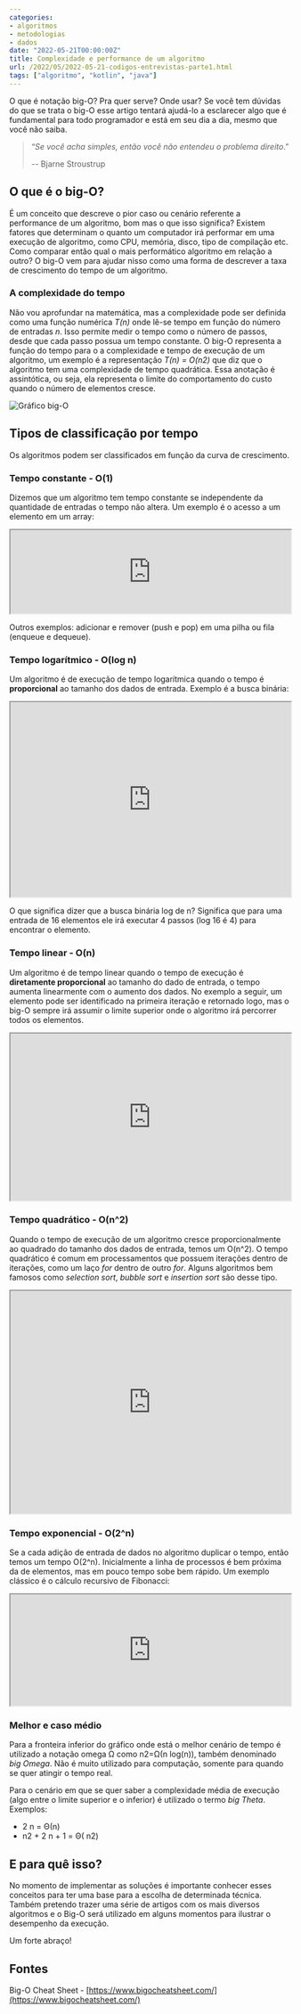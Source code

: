 ```yaml
---
categories:
- algoritmos
- metodologias
- dados
date: "2022-05-21T00:00:00Z"
title: Complexidade e performance de um algoritmo
url: /2022/05/2022-05-21-codigos-entrevistas-parte1.html
tags: ["algoritmo", "kotlin", "java"]
---
```


O que é notação big-O? Pra quer serve? Onde usar? Se você tem dúvidas do que se trata o big-O esse artigo tentará ajudá-lo a esclarecer algo que é fundamental para todo programador e está em seu dia a dia, mesmo que você não saiba.

> “*Se você acha simples, então você não entendeu o problema direito*.”
> 
> -- Bjarne Stroustrup

## O que é o big-O?

É um conceito que descreve o pior caso ou cenário referente a performance de um algoritmo, bom mas o que isso significa? Existem fatores que determinam o quanto um computador irá performar em uma execução de algoritmo, como CPU, memória, disco, tipo de compilação etc. Como comparar então qual o mais performático algoritmo em relação a outro? O big-O vem para ajudar nisso como uma forma de descrever a taxa de crescimento do tempo de um algoritmo.

### A complexidade do tempo

Não vou aprofundar na matemática, mas a complexidade pode ser definida como uma função numérica *T(n)* onde lê-se tempo em função do número de entradas *n*. Isso permite medir o tempo como o número de passos, desde que cada passo possua um tempo constante. O big-O representa a função do tempo para o a complexidade e tempo de execução de um algoritmo, um exemplo é a representação *T(n) = O(n2)* que diz que o algoritmo tem uma complexidade de tempo quadrática. Essa anotação é assintótica, ou seja, ela representa o limite do comportamento do custo quando o número de elementos cresce. 

![Gráfico big-O](/images/2022/2022-05-22-11-10-28.png)

## Tipos de classificação por tempo

Os algoritmos podem ser classificados em função da curva de crescimento.

### Tempo constante - O(1)

Dizemos que um algoritmo tem tempo constante se independente da quantidade de entradas o tempo não altera. Um exemplo é o acesso a um elemento em um array:

<iframe src="https://pl.kotl.in/DAoxStbFZ" width="100%" height="150"></iframe>

Outros exemplos: adicionar e remover (push e pop) em uma pilha ou fila (enqueue e dequeue).

### Tempo logarítmico - O(log n)

Um algoritmo é de execução de tempo logarítmica quando o tempo é **proporcional** ao tamanho dos dados de entrada. Exemplo é a busca binária:

<iframe src="https://pl.kotl.in/GzHUwEreM?from=1&to=20" width="100%" height="350"></iframe>

O que significa dizer que a busca binária log de n? Significa que para uma entrada de 16 elementos ele irá executar 4 passos (log 16 é 4) para encontrar o elemento.

### Tempo linear - O(n)

Um algoritmo é de tempo linear quando o tempo de execução é **diretamente proporcional** ao tamanho do dado de entrada, o tempo aumenta linearmente com o aumento dos dados. No exemplo a seguir, um elemento pode ser identificado na primeira iteração e retornado logo, mas o big-O sempre irá assumir o limite superior onde o algoritmo irá percorrer todos os elementos.

<iframe src="https://pl.kotl.in/6GysTspqR" width="100%" height="300"></iframe>

### Tempo quadrático - O(n^2)

Quando o tempo de execução de um algoritmo cresce proporcionalmente ao quadrado do tamanho dos dados de entrada, temos um O(n^2). O tempo quadrático é comum em processamentos que possuem iterações dentro de iterações, como um laço *for* dentro de outro *for*. 
Alguns algoritmos bem famosos como *selection sort*, *bubble sort* e *insertion sort* são desse tipo.

<iframe src="https://pl.kotl.in/ZFJWQ2ybA?from=1&to=18" width="100%" height="400"></iframe>

### Tempo exponencial - O(2^n)

Se a cada adição de entrada de dados no algoritmo duplicar o tempo, então temos um tempo O(2^n). Inicialmente a linha de processos é bem próxima da de elementos, mas em pouco tempo sobe bem rápido. Um exemplo clássico é o cálculo recursivo de Fibonacci:

<iframe src="https://pl.kotl.in/JlEsUdT80?from=1&to=9" width="100%" height="200"></iframe>

### Melhor e caso médio

Para a fronteira inferior do gráfico onde está o melhor cenário de tempo é utilizado a notação omega Ω como n2=Ω(n log(n)), também denominado *big Omega*. Não é muito utilizado para computação, somente para quando se quer atingir o tempo real. 

Para o cenário em que se quer saber a complexidade média de execução (algo entre o limite superior e o inferior) é utilizado o termo *big Theta*. Exemplos: 
* 2 n = Θ(n) 
* n2 + 2 n + 1 = Θ( n2)

## E para quê isso?

No momento de implementar as soluções é importante conhecer esses conceitos para ter uma base para a escolha de determinada técnica. Também pretendo trazer uma série de artigos com os mais diversos algoritmos e o Big-O será utilizado em alguns momentos para ilustrar o desempenho da execução.

Um forte abraço!

## Fontes

Big-O Cheat Sheet - [https://www.bigocheatsheet.com/](https://www.bigocheatsheet.com/)